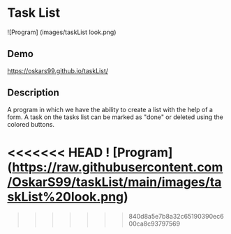 # Task List

![Program] (images/taskList look.png)

##  Demo
https://oskars99.github.io/taskList/

## Description

A program in which we have the ability to create a list with the help of a form.
A task on the tasks list can be marked as "done" or deleted using the colored buttons.


<<<<<<< HEAD
! [Program] (https://raw.githubusercontent.com/OskarS99/taskList/main/images/taskList%20look.png)
=======

>>>>>>> 840d8a5e7b8a32c65190390ec600ca8c93797569

